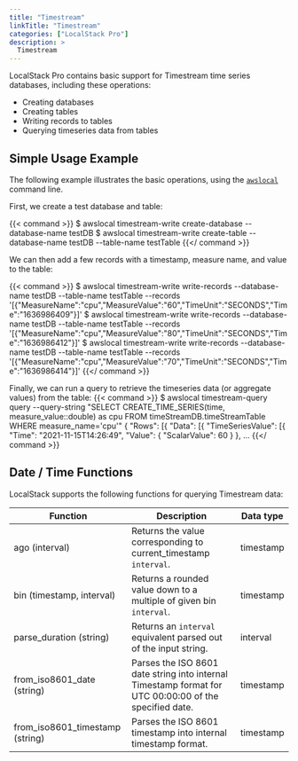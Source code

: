 ```yaml
---
title: "Timestream"
linkTitle: "Timestream"
categories: ["LocalStack Pro"]
description: >
  Timestream
---
```


LocalStack Pro contains basic support for Timestream time series databases, including these operations:
* Creating databases
* Creating tables
* Writing records to tables
* Querying timeseries data from tables

## Simple Usage Example

The following example illustrates the basic operations, using the [`awslocal`](https://github.com/localstack/awscli-local) command line.

First, we create a test database and table:

{{< command >}}
$ awslocal timestream-write create-database --database-name testDB
$ awslocal timestream-write create-table --database-name testDB --table-name testTable
{{</ command >}}

We can then add a few records with a timestamp, measure name, and value to the table:

{{< command >}}
$ awslocal timestream-write write-records --database-name testDB --table-name testTable --records '[{"MeasureName":"cpu","MeasureValue":"60","TimeUnit":"SECONDS","Time":"1636986409"}]'
$ awslocal timestream-write write-records --database-name testDB --table-name testTable --records '[{"MeasureName":"cpu","MeasureValue":"80","TimeUnit":"SECONDS","Time":"1636986412"}]'
$ awslocal timestream-write write-records --database-name testDB --table-name testTable --records '[{"MeasureName":"cpu","MeasureValue":"70","TimeUnit":"SECONDS","Time":"1636986414"}]'
{{</ command >}}

Finally, we can run a query to retrieve the timeseries data (or aggregate values) from the table:
{{< command >}}
$ awslocal timestream-query query --query-string "SELECT CREATE_TIME_SERIES(time, measure_value::double) as cpu FROM timeStreamDB.timeStreamTable WHERE measure_name='cpu'"
{
  "Rows": [{
    "Data": [{
      "TimeSeriesValue": [{
        "Time": "2021-11-15T14:26:49",
        "Value": {
            "ScalarValue": 60
        }
    },
...
{{</ command >}}

## Date / Time Functions

LocalStack supports the following functions for querying Timestream data:

| Function | Description                                                         | Data type |
|----------|---------------------------------------------------------------------|-----------|
| ago (interval)      | Returns the value corresponding to current_timestamp `interval`.    | timestamp |
| bin (timestamp, interval)     | Returns a rounded value down to a multiple of given bin `interval`. | timestamp |
| parse_duration (string) | Returns an `interval` equivalent parsed out of the input string. | interval |
| from_iso8601_date (string) | Parses the ISO 8601 date string into internal Timestamp format for UTC 00:00:00 of the specified date. | timestamp |
| from_iso8601_timestamp (string) | Parses the ISO 8601 timestamp into internal timestamp format. | timestamp |
